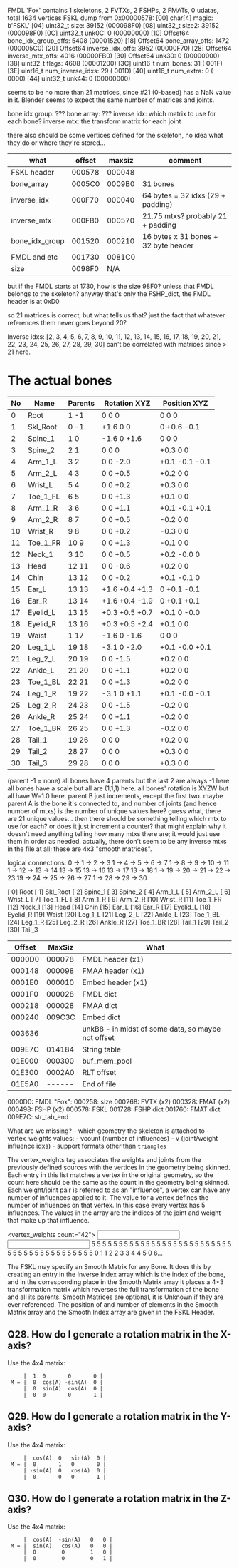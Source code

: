 FMDL 'Fox' contains 1 skeletons, 2 FVTXs, 2 FSHPs, 2 FMATs, 0 udatas, total 1634 vertices
FSKL dump from 0x00000578:
[00]  char[4]               magic: b'FSKL'
[04] uint32_t                size:   39152 (000098F0)
[08] uint32_t               size2:   39152 (000098F0)
[0C] uint32_t               unk0C:       0 (00000000)
[10] Offset64 bone_idx_group_offs:    5408 (00001520)
[18] Offset64     bone_array_offs:    1472 (000005C0)
[20] Offset64    inverse_idx_offs:    3952 (00000F70)
[28] Offset64    inverse_mtx_offs:    4016 (00000FB0)
[30] Offset64               unk30:       0 (00000000)
[38] uint32_t               flags:    4608 (00001200)
[3C] uint16_t           num_bones:      31 (    001F)
[3E] uint16_t    num_inverse_idxs:      29 (    001D)
[40] uint16_t           num_extra:       0 (    0000)
[44] uint32_t               unk44:       0 (00000000)

seems to be no more than 21 matrices, since #21 (0-based) has a NaN value in it.
Blender seems to expect the same number of matrices and joints.

bone idx group: ???
bone array: ???
inverse idx: which matrix to use for each bone?
inverse mtx: the transform matrix for each joint

there also should be some vertices defined for the skeleton,
no idea what they do or where they're stored...

what           |offset|maxsiz|comment
---------------|------|------|-------
FSKL header    |000578|000048|
bone_array     |0005C0|0009B0|31 bones
inverse_idx    |000F70|000040|64 bytes = 32 idxs (29 + padding)
inverse_mtx    |000FB0|000570|21.75 mtxs? probably 21 + padding
bone_idx_group |001520|000210|16 bytes x 31 bones + 32 byte header
FMDL and etc   |001730|0081C0|
size           |0098F0|  N/A |
but if the FMDL starts at 1730, how is the size 98F0?
unless that FMDL belongs to the skeleton?
anyway that's only the FSHP_dict, the FMDL header is at 0xD0

so 21 matrices is correct, but what tells us that?
just the fact that whatever references them never goes beyond 20?

Inverse idxs: [2, 3, 4, 5, 6, 7, 8, 9, 10, 11, 12, 13, 14, 15, 16, 17, 18, 19, 20, 21, 22, 23, 24, 25, 26, 27, 28, 29, 30]
can't be correlated with matrices since > 21 here.

# The actual bones
No|Name     | Parents | Rotation XYZ     | Position XYZ    |
--|---------|---------|------------------|-----------------|
 0|Root     |  1   -1 |    0     0     0 |    0     0     0|
 1|Skl_Root |  0   -1 | +1.6     0     0 |    0  +0.6  -0.1|
 2|Spine_1  |  1    0 | -1.6     0  +1.6 |    0     0     0|
 3|Spine_2  |  2    1 |    0     0     0 | +0.3     0     0|
 4|Arm_1_L  |  3    2 |    0     0  -2.0 | +0.1  -0.1  -0.1|
 5|Arm_2_L  |  4    3 |    0     0  +0.5 | +0.2     0     0|
 6|Wrist_L  |  5    4 |    0     0  +0.2 | +0.3     0     0|
 7|Toe_1_FL |  6    5 |    0     0  +1.3 | +0.1     0     0|
 8|Arm_1_R  |  3    6 |    0     0  +1.1 | +0.1  -0.1  +0.1|
 9|Arm_2_R  |  8    7 |    0     0  +0.5 | -0.2     0     0|
10|Wrist_R  |  9    8 |    0     0  +0.2 | -0.3     0     0|
11|Toe_1_FR | 10    9 |    0     0  +1.3 | -0.1     0     0|
12|Neck_1   |  3   10 |    0     0  +0.5 | +0.2  -0.0     0|
13|Head     | 12   11 |    0     0  -0.6 | +0.2     0     0|
14|Chin     | 13   12 |    0     0  -0.2 | +0.1  -0.1     0|
15|Ear_L    | 13   13 | +1.6  +0.4  +1.3 |    0  +0.1  -0.1|
16|Ear_R    | 13   14 | +1.6  +0.4  -1.9 |    0  +0.1  +0.1|
17|Eyelid_L | 13   15 | +0.3  +0.5  +0.7 | +0.1     0  -0.0|
18|Eyelid_R | 13   16 | +0.3  +0.5  -2.4 | +0.1     0     0|
19|Waist    |  1   17 | -1.6     0  -1.6 |    0     0     0|
20|Leg_1_L  | 19   18 | -3.1     0  -2.0 | +0.1  -0.0  +0.1|
21|Leg_2_L  | 20   19 |    0     0  -1.5 | +0.2     0     0|
22|Ankle_L  | 21   20 |    0     0  +1.1 | +0.2     0     0|
23|Toe_1_BL | 22   21 |    0     0  +1.3 | +0.2     0     0|
24|Leg_1_R  | 19   22 | -3.1     0  +1.1 | +0.1  -0.0  -0.1|
25|Leg_2_R  | 24   23 |    0     0  -1.5 | -0.2     0     0|
26|Ankle_R  | 25   24 |    0     0  +1.1 | -0.2     0     0|
27|Toe_1_BR | 26   25 |    0     0  +1.3 | -0.2     0     0|
28|Tail_1   | 19   26 |    0     0     0 | +0.2     0     0|
29|Tail_2   | 28   27 |    0     0     0 | +0.3     0     0|
30|Tail_3   | 29   28 |    0     0     0 | +0.3     0     0|
(parent -1 = none)
all bones have 4 parents but the last 2 are always -1 here.
all bones have a scale but all are (1,1,1) here.
all bones' rotation is XYZW but all have W=1.0 here.
parent B just increments, except the first two.
maybe parent A is the bone it's connected to, and number of joints
(and hence number of mtxs) is the number of unique values here?
guess what, there are 21 unique values...
then there should be something telling which mtx to use for each?
or does it just increment a counter?
that might explain why it doesn't need anything telling how many
mtxs there are; it would just use them in order as needed.
actually, there don't seem to be any inverse mtxs in the file
at all; these are 4x3 "smooth matrices".

logical connections:
0 -> 1 -> 2 -> 3
     1 -> 4 -> 5 -> 6 -> 7
     1 -> 8 -> 9 -> 10 -> 11
     1 -> 12 -> 13 -> 14
                13 -> 15
                13 -> 16
                13 -> 17
                13 -> 18
     1 -> 19 -> 20 -> 21 -> 22 -> 23
          19 -> 24 -> 25 -> 26 -> 27
     1 -> 28 -> 29 -> 30

[ 0] Root
    [ 1] Skl_Root
        [ 2] Spine_1
            [ 3] Spine_2
        [ 4] Arm_1_L
            [ 5] Arm_2_L
                [ 6] Wrist_L
                    [ 7] Toe_1_FL
        [ 8] Arm_1_R
            [ 9] Arm_2_R
                [10] Wrist_R
                    [11] Toe_1_FR
        [12] Neck_1
            [13] Head
                [14] Chin
                [15] Ear_L
                [16] Ear_R
                [17] Eyelid_L
                [18] Eyelid_R
        [19] Waist
            [20] Leg_1_L
                [21] Leg_2_L
                    [22] Ankle_L
                        [23] Toe_1_BL
            [24] Leg_1_R
                [25] Leg_2_R
                    [26] Ankle_R
                        [27] Toe_1_BR
        [28] Tail_1
            [29] Tail_2
                [30] Tail_3

Offset|MaxSiz|What
------|------|----
0000D0|000078|FMDL header (x1)
000148|000098|FMAA header (x1)
0001E0|000010|Embed header (x1)
0001F0|000028|FMDL dict
000218|000028|FMAA dict
000240|009C3C|Embed dict
003636|      |unkB8 - in midst of some data, so maybe not offset
009E7C|014184|String table
01E000|000300|buf_mem_pool
01E300|0002A0|RLT offset
01E5A0|------|End of file

0000D0: FMDL "Fox":
    000258: size
    000268: FVTX (x2)
    000328: FMAT (x2)
    000498: FSHP (x2)
    000578: FSKL
    001728: FSHP dict
    001760: FMAT dict
    009E7C: str_tab_end

What are we missing?
    - which geometry the skeleton is attached to
    - vertex_weights values:
        - vcount (number of influences)
        - v (joint/weight influence idxs)
    - support formats other than `triangles`

The vertex_weights tag associates the weights and joints from
the previously defined sources with the vertices in the geometry
being skinned.
Each entry in this list matches a vertex in the original geometry,
so the count here should be the same as the count in the geometry
being skinned.
Each weight/joint pair is referred to as an "influence", a vertex
can have any number of influences applied to it.
The <vcount>  value for a vertex defines the number of influences
on that vertex.
In this case every vertex has 5 influences.
The values in the <v> array are the indices of the joint and weight
that make up that influence.

<vertex_weights count="42">
    <input semantic="JOINT" source="#pCylinderShape1-skin-joints" offset="0"></input>
    <input semantic="WEIGHT" source="#pCylinderShape1-skin-weights" offset="1"></input>
    <vcount>5 5 5 5 5 5 5 5 5 5 5 5 5 5 5 5 5 5 5 5 5 5 5 5 5 5 5 5 5 5
    5 5 5 5 5 5 5 5 5 5 5 5 </vcount>
    <v>0 1 1 2 2 3 3 4 4 5 0 6...

The FSKL may specify an Smooth Matrix for any Bone. It does this by creating an entry in the Inverse Index array which is the index of the bone, and in the corresponding place in the Smooth Matrix array it places a 4×3 transformation matrix which reverses the full transformation of the bone and all its parents. Smooth Matrices are optional, it is Unknown if they are ever referenced. The position of and number of elements in the Smooth Matrix array and the Smooth Index array are given in the FSKL Header.

Q28. How do I generate a rotation matrix in the X-axis?
-------------------------------------------------------

  Use the 4x4 matrix:

         |  1  0       0       0 |
     M = |  0  cos(A) -sin(A)  0 |
         |  0  sin(A)  cos(A)  0 |
         |  0  0       0       1 |


Q29. How do I generate a rotation matrix in the Y-axis?
-------------------------------------------------------

  Use the 4x4 matrix:

         |  cos(A)  0   sin(A)  0 |
     M = |  0       1   0       0 |
         | -sin(A)  0   cos(A)  0 |
         |  0       0   0       1 |


Q30. How do I generate a rotation matrix in the Z-axis?
-------------------------------------------------------

  Use the 4x4 matrix:

         |  cos(A)  -sin(A)   0   0 |
     M = |  sin(A)   cos(A)   0   0 |
         |  0        0        1   0 |
         |  0        0        0   1 |
